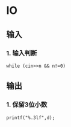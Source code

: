# IO

## 输入

### 1. 输入判断
```
while (cin>>n && n!=0)
```

## 输出

### 1. 保留3位小数
```
printf("%.3lf",d);
```